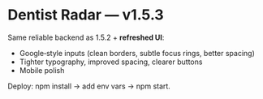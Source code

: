 # Dentist Radar — v1.5.3

Same reliable backend as 1.5.2 + **refreshed UI**:
- Google‑style inputs (clean borders, subtle focus rings, better spacing)
- Tighter typography, improved spacing, clearer buttons
- Mobile polish

Deploy: npm install → add env vars → npm start.
